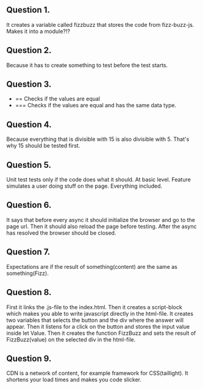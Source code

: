 ## Question 1. 

It creates a variable called fizzbuzz that stores the code from fizz-buzz-js. Makes it into a module?!?

## Question 2.

Because it has to create something to test before the test starts.

## Question 3. 

- == Checks if the values are equal
- === Checks if the values are equal and has the same data type.

## Question 4.

Because everything that is divisible with 15 is also divisible with 5. That's why 15 should be tested first. 

## Question 5.

Unit test tests only if the code does what it should. At basic level. 
Feature simulates a user doing stuff on the page. Everything included.

## Question 6. 

It says that before every async it should initialize the browser and go to the page url. Then it should also reload the page before testing.
After the async has resolved the browser should be closed. 

 ## Question 7. 

 Expectations are if the result of something(content) are the same as something(Fizz).

 ## Question 8. 

 First it links the .js-file to the index.html. Then it creates a script-block which makes you able to write javascript directly in the html-file.
 It creates two variables that selects the button and the div where the answer will appear. Then it listens for a click on the button and stores the input value inside let Value. Then it creates the function FizzBuzz and sets the result of FizzBuzz(value) on the selected div in the html-file.

 ## Question 9.

 CDN is a network of content, for example framework for CSS(taillight). It shortens your load times and makes you code slicker.
